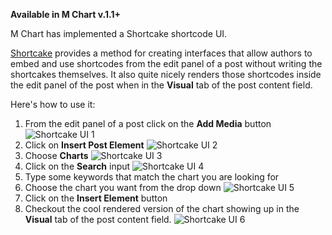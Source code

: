 **Available in M Chart v.1.1+**

M Chart has implemented a Shortcake shortcode UI.

[Shortcake](https://wordpress.org/plugins/shortcode-ui/) provides a method for creating interfaces that allow authors to embed and use shortcodes from the edit panel of a post without writing the shortcakes themselves.  It also quite nicely renders those shortcodes inside the edit panel of the post when in the **Visual** tab of the post content field.

Here's how to use it:

1. From the edit panel of a post click on the **Add Media** button
	![Shortcake UI 1](https://methnen.com/misc/m-chart/shortcake-1.png)
2. Click on **Insert Post Element**
	![Shortcake UI 2](https://methnen.com/misc/m-chart/shortcake-2.png)
3. Choose **Charts**
	![Shortcake UI 3](https://methnen.com/misc/m-chart/shortcake-3.png)
4. Click on the **Search** input
	![Shortcake UI 4](https://methnen.com/misc/m-chart/shortcake-4.png)
5. Type some keywords that match the chart you are looking for
6. Choose the chart you want from the drop down
	![Shortcake UI 5](https://methnen.com/misc/m-chart/shortcake-5.png)
7. Click on the **Insert Element** button
8. Checkout the cool rendered version of the chart showing up in the **Visual** tab of the post content field.
	![Shortcake UI 6](https://methnen.com/misc/m-chart/shortcake-6.png)